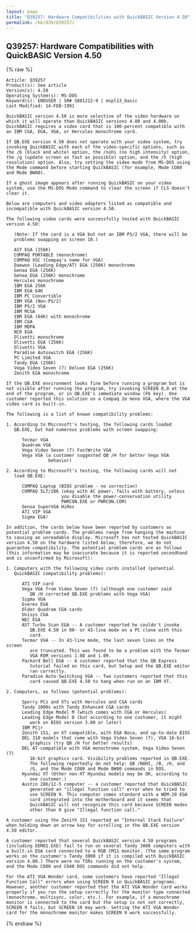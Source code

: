 ```yaml
---
layout: page
title: "Q39257: Hardware Compatibilities with QuickBASIC Version 4.50"
permalink: /kb/039/Q39257/
---
```


## Q39257: Hardware Compatibilities with QuickBASIC Version 4.50

{% raw %}

	Article: Q39257
	Product(s): See article
	Version(s): 4.50
	Operating System(s): MS-DOS
	Keyword(s): ENDUSER | SR# S881212-9 | mspl13_basic
	Last Modified: 14-FEB-1991
	
	QuickBASIC version 4.50 is more selective of the video hardware on
	which it will operate than QuickBASIC versions 4.00 and 4.00b.
	QuickBASIC requires a video card that is 100-percent compatible with
	an IBM CGA, EGA, VGA, or Hercules monochrome card.
	
	If QB.EXE version 4.50 does not operate with your video system, try
	invoking QuickBASIC with each of the video-specific options, such as
	the /b (black and white) option, the /nohi (no high intensity) option,
	the /g (update screen as fast as possible) option, and the /h (high
	resolution) option. Also, try setting the video mode from MS-DOS using
	the Mode command before starting QuickBASIC (for example, Mode CO80
	and Mode BW80).
	
	If a ghost image appears after running QuickBASIC on your video
	system, use the MS-DOS Mode command to clear the screen if CLS doesn't
	clear it.
	
	Below are computers and video adapters listed as compatible and
	incompatible with QuickBASIC version 4.50.
	
	The following video cards were successfully tested with QuickBASIC
	version 4.50:
	
	   (Note: If the card is a VGA but not an IBM PS/2 VGA, there will be
	   problems swapping on screen 10.)
	
	   AST EGA (256K)
	   COMPAQ PORTABLE (monochrome)
	   COMPAQ VGC (Compaq's name for VGA)
	   Daewoo (Leading Edge/AT) EGA (256K) monochrome
	   Genoa EGA (256K)
	   Genoa EGA (256K) monochrome
	   Hercules monochrome
	   IBM EGA 256K
	   IBM EGA 64K
	   IBM PC Convertible
	   IBM VGA (Non-PS/2)
	   IBM PS/2 VGA
	   IBM MCGA
	   IBM EGA (64K) with monochrome
	   IBM CGA
	   IBM MDPA
	   NCR EGA
	   Olivetti monochrome
	   Olivetti EGA (256K)
	   Olivetti VGA
	   Paradise Autoswitch EGA (256K)
	   PC Limited VGA
	   Tandy EGA (256K)
	   Vega Video Seven (7) Deluxe EGA (256K)
	   Zenith EGA monochrome
	
	If the QB.EXE environment looks fine before running a program but is
	not visible after running the program, try invoking SCREEN 0,0 at the
	end of the program, or in QB.EXE's immediate window (F6 key). One
	customer reported this solution on a Compaq 2e mono VGA, where the VGA
	video card is built-in.
	
	The following is a list of known compatibility problems:
	
	1. According to Microsoft's testing, the following cards loaded
	   QB.EXE, but had numerous problems with screen swapping:
	
	      Tecmar VGA
	      Quadram VGA
	      Vega Video Seven (7) FastWrite VGA
	      Vega VGA (a customer suggested QB /H for better Vega VGA
	                behavior)
	
	2. According to Microsoft's testing, the following cards will not
	   load QB.EXE:
	
	      COMPAQ Laptop (BIOS problem - no correction)
	      COMPAQ SLT/286 (okay with AC power, fails with battery, unless
	                     you disable the power-conservation utility
	                     PWRCON.EXE or PWRCON.COM)
	      Genoa SuperVGA HiRes
	      ATI VIP VGA
	      Sigma EGA!
	
	In addition, the cards below have been reported by customers as
	potential problem cards. The problems range from hanging the machine
	to causing an unreadable display. Microsoft has not tested QuickBASIC
	version 4.50 on the hardware listed below; therefore, we do not
	guarantee compatibility. The potential problem cards are as follows
	(this information may be inaccurate because it is reported secondhand
	and is unconfirmed by Microsoft):
	
	1. Computers with the following video cards installed (potential
	   QuickBASIC compatibility problems):
	
	      ATI VIP card
	      Vega VGA from Video Seven (7) (although one customer said
	         QB /H corrected QB.EXE problems with Vega VGA)
	      Sigma VGA
	      Everex EGA
	      Older Quadram CGA cards
	      Unisys CGA
	      NEC EGA
	      AST Turbo Scan EGA -- A customer reported he couldn't invoke
	         QB.EXE 4.50 in 80- or 43-line mode on a PC clone with this
	         card.
	      Tecmar VGA -- In 43-line mode, the last seven lines on the screen
	         are truncated. This was found to be a problem with the Tecmar
	         VGA ROM versions 1.08 and 1.09.
	      Packard Bell EGA -- A customer reported that the QB Express
	         tutorial failed on this card, but Setup and the QB.EXE editor
	         ran correctly.
	      Paradise Auto-Switching VGA -- Two customers reported that this
	         card caused QB.EXE 4.50 to hang when run on an IBM XT.
	
	2. Computers, as follows (potential problems):
	
	      Sperry PCs and XTs with Hercules and CGA cards
	      Tandy 1000s with Tandy Enhanced CGA cards
	      Leading Edge Model M (which comes with CGA or Hercules)
	      Leading Edge Model D (but according to one customer, it might
	         work on BIOS version 3.00 or later)
	      IBM PCjr
	      Zenith 151, an XT compatible, with EGA Boca, and up-to-date BIOS
	      DEL 310 models that come with Vega Video Seven (7), VGA 16-bit
	         graphics (try QB /H for better results)
	      DEL AT-compatible with VGA monochrome system, Vega Video Seven (7)
	         16-bit graphics card. Visibility problems reported in QB.EXE.
	         The following reportedly do not help: QB /NOHI, /B, /H, and
	         /G, and the Mode CO80 and Mode BW80 commands in DOS.
	      Hyundai XT (Other non-XT Hyundai models may be OK, according to
	         one customer.)
	      Austin 286/12-5 computer -- a customer reported that QuickBASIC
	         generated an "illegal function call" error when he tried to
	         use SCREEN 9. This computer comes standard with a WDM-20 EGA
	         card integrated into the motherboard and it seems that
	         QuickBASIC will not recognize this card because SCREEN modes
	         other than 0 give "Illegal function call."
	
	A customer using the Zenith 151 reported an "Internal Stack Failure"
	when holding down an arrow key for scrolling in the QB.EXE version
	4.50 editor.
	
	A customer reported that several QuickBASIC version 4.50 programs
	(including DEMO1.EXE) fail to run on several Tandy 3000 computers with
	a built-in EGA card connected to a RGB CM11 monitor. (The same program
	works on the customer's Tandy 3000 if it is compiled with QuickBASIC
	version 4.00.) There were no TSRs running on the customer's system,
	and the Mode CO80 and CO40 DOS commands did not help.
	
	For the ATI VGA Wonder card, some customers have reported "Illegal
	Function Call" errors when using SCREEN 9 in QuickBASIC programs.
	However, another customer reported that the ATI VGA Wonder card works
	properly if you run the setup correctly for the monitor type connected
	(monochrome, multisync, color, etc.). For example, if a monochrome
	monitor is connected to the card but the setup is not set correctly,
	SCREEN 9 fails, but SCREEN 10 may work. Setting the ATI VGA Wonder
	card for the monochrome monitor makes SCREEN 9 work successfully.

{% endraw %}
